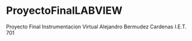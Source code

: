 # ProyectoFinalLABVIEW
Proyecto Final Instrumentacion Virtual Alejandro Bermudez Cardenas I.E.T. 701
